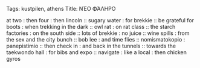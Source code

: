 Tags: kustpilen, athens
Title: NΈΟ ΦΆΛΗΡΟ
  
at two : then four : then lincoln :: sugary water : for brekkie :: be grateful for boots : when trekking in the dark :: owl rat : on rat class :: the starch factories : on the south side :: lots of brekkie : no juice :: wine spills : from the sex and the city bunch :: bob lee : and time flies :: nomismatokopio : panepistimio :: then check in : and back in the tunnels :: towards the taekwondo hall : for bibs and expo :: navigate : like a local : then chicken gyros
